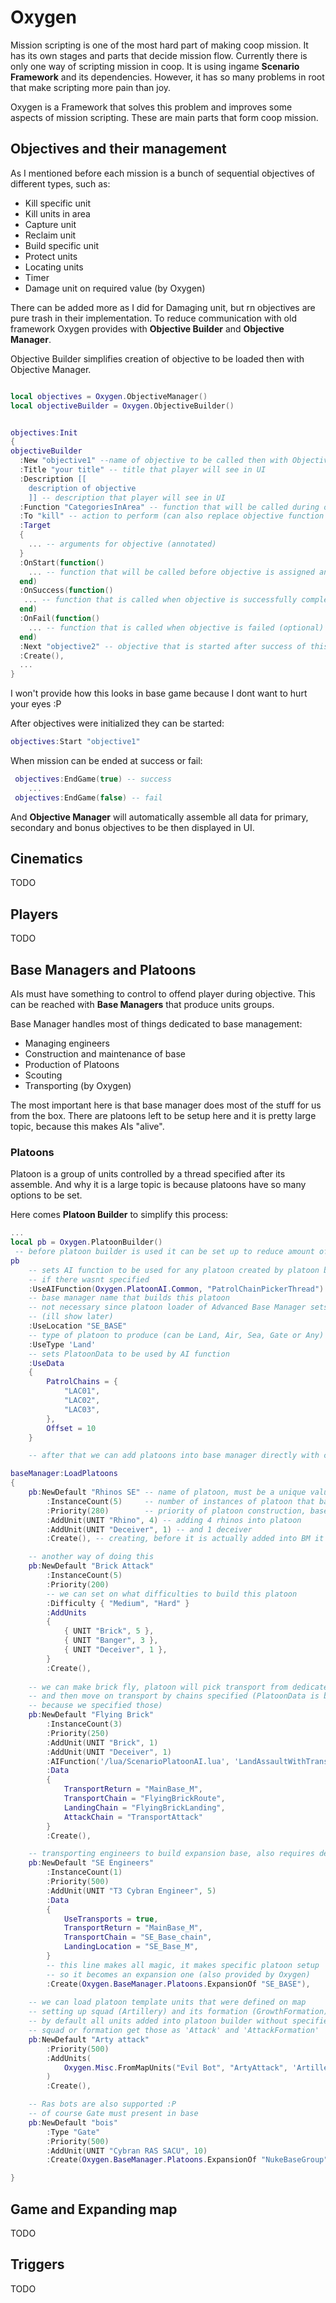 # Oxygen

Mission scripting is one of the most hard part of making coop mission.
It has its own stages and parts that decide mission flow.
Currently there is only one way of scripting mission in coop. It is using ingame **Scenario Framework** and its dependencies.
However, it has so many problems in root that make scripting more pain than joy.

Oxygen is a Framework that solves this problem and improves some aspects of mission scripting.
These are main parts that form coop mission.

## Objectives and their management

As I mentioned before each mission is a bunch of sequential objectives of different types, such as:

* Kill specific unit
* Kill units in area
* Capture unit
* Reclaim unit
* Build specific unit
* Protect units
* Locating units
* Timer
* Damage unit on required value (by Oxygen)

There can be added more as I did for Damaging unit, but rn objectives are pure trash in their implementation.
To reduce communication with old framework Oxygen provides with **Objective Builder** and **Objective Manager**.

Objective Builder simplifies creation of objective to be loaded then with Objective Manager.

```lua

local objectives = Oxygen.ObjectiveManager()
local objectiveBuilder = Oxygen.ObjectiveBuilder()


objectives:Init
{
objectiveBuilder
  :New "objective1" --name of objective to be called then with ObjectiveManager
  :Title "your title" -- title that player will see in UI
  :Description [[
    description of objective
    ]] -- description that player will see in UI
  :Function "CategoriesInArea" -- function that will be called during objective start (annotated string)
  :To "kill" -- action to perform (can also replace objective function if wasnt specified) (also annotated)
  :Target
  {
    ... -- arguments for objective (annotated)
  }
  :OnStart(function()
    ... -- function that will be called before objective is assigned and actually started, can return table with arguments for Target (useful when specific unit required for objective)
  end)
  :OnSuccess(function()
   ... -- function that is called when objective is successfully complete
  end)
  :OnFail(function()
    ... -- function that is called when objective is failed (optional)
  end)
  :Next "objective2" -- objective that is started after success of this one (optional)
  :Create(),
  ...
}

```

I won't provide how this looks in base game because I dont want to hurt your eyes :P

After objectives were initialized they can be started:

```lua
objectives:Start "objective1"
```

When mission can be ended at success or fail:

```lua
 objectives:EndGame(true) -- success
    ...
 objectives:EndGame(false) -- fail
```

And **Objective Manager** will automatically assemble all data for primary, secondary and bonus objectives to be then displayed in UI.

## Cinematics

 TODO

## Players

TODO

## Base Managers and Platoons

AIs must have something to control to offend player during objective.
This can be reached with **Base Managers** that produce units groups.

Base Manager handles most of things dedicated to base management:

* Managing engineers
* Construction and maintenance of base
* Production of Platoons
* Scouting
* Transporting (by Oxygen)

The most important here is that base manager does most of the stuff for us from the box.
There are platoons left to be setup here and it is pretty large topic, because this makes AIs "alive".

### Platoons

Platoon is a group of units controlled by a thread specified after its assemble.
And why it is a large topic is because platoons have so many options to be set.

Here comes **Platoon Builder** to simplify this process:

```lua
...
local pb = Oxygen.PlatoonBuilder()
 -- before platoon builder is used it can be set up to reduce amount of code
pb
    -- sets AI function to be used for any platoon created by platoon builder 
    -- if there wasnt specified
    :UseAIFunction(Oxygen.PlatoonAI.Common, "PatrolChainPickerThread") 
    -- base manager name that builds this platoon
    -- not necessary since platoon loader of Advanced Base Manager sets it by default
    -- (ill show later)
    :UseLocation "SE_BASE"
    -- type of platoon to produce (can be Land, Air, Sea, Gate or Any)
    :UseType 'Land'
    -- sets PlatoonData to be used by AI function
    :UseData
    {
        PatrolChains = {
            "LAC01",
            "LAC02",
            "LAC03",
        },
        Offset = 10
    }

    -- after that we can add platoons into base manager directly with creating

baseManager:LoadPlatoons 
{
    pb:NewDefault "Rhinos SE" -- name of platoon, must be a unique value
        :InstanceCount(5)     -- number of instances of platoon that base manager will produce (defaults to 1)
        :Priority(280)        -- priority of platoon construction, base manager will build platoons with higher priority first
        :AddUnit(UNIT "Rhino", 4) -- adding 4 rhinos into platoon
        :AddUnit(UNIT "Deceiver", 1) -- and 1 deceiver
        :Create(), -- creating, before it is actually added into BM it will get all 'Use' we set before

    -- another way of doing this
    pb:NewDefault "Brick Attack"
        :InstanceCount(5)
        :Priority(200)
        -- we can set on what difficulties to build this platoon
        :Difficulty { "Medium", "Hard" }
        :AddUnits
        {
            { UNIT "Brick", 5 },
            { UNIT "Banger", 3 },
            { UNIT "Deceiver", 1 },
        }
        :Create(),
    
    -- we can make brick fly, platoon will pick transport from dedicated BM or from global pool
    -- and then move on transport by chains specified (PlatoonData is being replaced as well as AIFunction,
    -- because we specified those)
    pb:NewDefault "Flying Brick"
        :InstanceCount(3)
        :Priority(250)
        :AddUnit(UNIT "Brick", 1)
        :AddUnit(UNIT "Deceiver", 1)
        :AIFunction('/lua/ScenarioPlatoonAI.lua', 'LandAssaultWithTransports')
        :Data
        {
            TransportReturn = "MainBase_M",
            TransportChain = "FlyingBrickRoute",
            LandingChain = "FlyingBrickLanding",
            AttackChain = "TransportAttack"
        }
        :Create(),

    -- transporting engineers to build expansion base, also requires dedicated BM to exist
    pb:NewDefault "SE Engineers"
        :InstanceCount(1)
        :Priority(500)
        :AddUnit(UNIT "T3 Cybran Engineer", 5)
        :Data
        {
            UseTransports = true,
            TransportReturn = "MainBase_M",
            TransportChain = "SE_Base_chain",
            LandingLocation = "SE_Base_M",
        }
        -- this line makes all magic, it makes specific platoon setup
        -- so it becomes an expansion one (also provided by Oxygen)
        :Create(Oxygen.BaseManager.Platoons.ExpansionOf "SE_BASE"),
    
    -- we can load platoon template units that were defined on map
    -- setting up squad (Artillery) and its formation (GrowthFormation)
    -- by default all units added into platoon builder without specified
    -- squad or formation get those as 'Attack' and 'AttackFormation'
    pb:NewDefault "Arty attack"
        :Priority(500)
        :AddUnits(
            Oxygen.Misc.FromMapUnits("Evil Bot", "ArtyAttack", 'Artillery', 'GrowthFormation')
        )
        :Create(),

    -- Ras bots are also supported :P
    -- of course Gate must present in base
    pb:NewDefault "bois"
        :Type "Gate"
        :Priority(500)
        :AddUnit(UNIT "Cybran RAS SACU", 10)
        :Create(Oxygen.BaseManager.Platoons.ExpansionOf "NukeBaseGroup"),

}
```

## Game and Expanding map

 TODO

## Triggers

TODO

##
